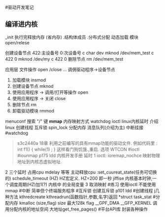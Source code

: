 #驱动开发笔记

## 编译进内核
_init 执行完释放内存 (省内存)
.结构体成员 .分布式分配
动态加载
模块 open/relese

 创建设备节点
422:主设备号 	0:次设备号	c char dev
mknod /dev/mem_test c 422 0
mknod /dev/my c 422 0
删除节点
rm /dev/mem_test 

应用层 文件操作
open /close ...
调佣驱动程序->设备节点

1. 加载模块 	insmod
2. 创建设备节点 	mknod
3. 使用应用程序 -> 调用/打开等操作 open
4. 使用应用程序 -> 关闭 close
5. 删除节点		rm
6. 卸载驱动模块  	rmmod

menuconf 搜索 "/" 键
**mmap** 内存映射方式
watchdog
ioctl
linux内核延时
介绍 linux 创建线程 互斥锁 spin_lock 分配内存 消息队列(介绍为主) 中断挂接
#watchdog
> s3c2440a 18章
利用之前编写的具有mmap功能的驱动文件.
例如代码里 : int f1()
{
	while(1)
	;
}
这样看门狗饥饿.,重启. 选项 WTCON
#ioctl
#iounmap
p175 ldd 内核开发手册 延时
1 ioctl: ioremap_nochce 映射物理地址到内核态虚拟地址.

2 三个延时 占用cpu mdelay 等等
主动释放cpu :set_cuureat_state(任务可切换的)
	schedule_timeout (HZ) HZ宏定义. HZ=200 即一秒
jiffise 内核基本时钟,一个调度周期(HZ)加1(?) 内核中 的全局变量
3 取消映射
#练习
使用ioctl 不能使用mmap
#中断
简单但个终端服务程序
#互斥锁
创建互斥锁 p101 ldd
#创建线程
j几种方法 kthredcreate
kthreadrun(函数指针,参数,名字)返回 *struct task_stat
#分配内存
kmalloc (size,flag) size 最大128k flag __GPF_DMA 
__GFP_KERNEL 调用分配内核的地址空间 大地址get_free_pages()
#平台API库
封装各种操作
	